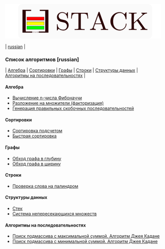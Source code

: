 ![Alt text](./icon-name.svg)  

| [russian](./README.md#Список-алгоритмов-[russian]) 
|

### Список алгоритмов [russian]
| [Алгебра](./README.md#Алгебра) 
| [Сортировки](./README.md#Сортировки) 
| [Графы](./README.md#Графы) 
| [Строки](./README.md#Строки)
| [Структуры данных](./README.md#Структуры-данных)
| [Алгоритмы на последовательностях](./README.md#Алгоритмы-на-последовательностях)
|


#### Алгебра
* [Вычисление n-числа Фибоначчи](./notes/ru/algebra/fibonacci.md)
* [Разложение на множители (факторизация)](./notes/ru/algebra/factorization.md)
* [Генерация правильных скобочных последовательностей](./notes/ru/algebra/gen_bracket_seq.md)

#### Сортировки
* [Сортировка подсчетом](./notes/ru/sorting/counting.md)
* [Быстрая сортировка](./notes/ru/sorting/quick_sort.md)

#### Графы
* [Обход графа в глубину](./notes/ru/graph/depth.md)
* [Обход графа в ширину](./notes/ru/graph/breadth.md)

#### Строки
* [Проверка слова на палиндром](./notes/ru/string/is_palindrome.md)

#### Структуры данных
* [Стек](./notes/ru/structure/stack.md)
* [Система непересекающихся множеств](./notes/ru/structure/union_find.md)

#### Алгоритмы на последовательностях
* [Поиск подмассива с максимальной суммой. Алгоритм Джея Кадане](./notes/ru/sequentia/maximum_subarray_problem.md)
* [Поиск подмассива с минимальной суммой. Алгоритм Джея Кадане](./notes/ru/sequentia/minimun_subarray_problem.md)
